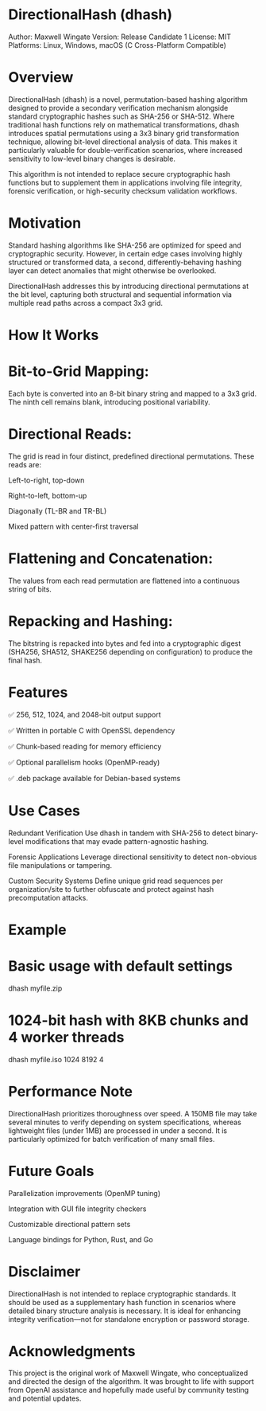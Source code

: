 # DirectionalHash (dhash)
Author: Maxwell Wingate
Version: Release Candidate 1
License: MIT
Platforms: Linux, Windows, macOS (C Cross-Platform Compatible)

# Overview
DirectionalHash (dhash) is a novel, permutation-based hashing algorithm designed to provide a secondary verification mechanism alongside standard cryptographic hashes such as SHA-256 or SHA-512. Where traditional hash functions rely on mathematical transformations, dhash introduces spatial permutations using a 3x3 binary grid transformation technique, allowing bit-level directional analysis of data. This makes it particularly valuable for double-verification scenarios, where increased sensitivity to low-level binary changes is desirable.

This algorithm is not intended to replace secure cryptographic hash functions but to supplement them in applications involving file integrity, forensic verification, or high-security checksum validation workflows.

# Motivation
Standard hashing algorithms like SHA-256 are optimized for speed and cryptographic security. However, in certain edge cases involving highly structured or transformed data, a second, differently-behaving hashing layer can detect anomalies that might otherwise be overlooked.

DirectionalHash addresses this by introducing directional permutations at the bit level, capturing both structural and sequential information via multiple read paths across a compact 3x3 grid.

# How It Works
# Bit-to-Grid Mapping:
Each byte is converted into an 8-bit binary string and mapped to a 3x3 grid. The ninth cell remains blank, introducing positional variability.

# Directional Reads:
The grid is read in four distinct, predefined directional permutations. These reads are:

Left-to-right, top-down

Right-to-left, bottom-up

Diagonally (TL-BR and TR-BL)

Mixed pattern with center-first traversal

# Flattening and Concatenation:
The values from each read permutation are flattened into a continuous string of bits.

# Repacking and Hashing:
The bitstring is repacked into bytes and fed into a cryptographic digest (SHA256, SHA512, SHAKE256 depending on configuration) to produce the final hash.

# Features
✅ 256, 512, 1024, and 2048-bit output support

✅ Written in portable C with OpenSSL dependency

✅ Chunk-based reading for memory efficiency

✅ Optional parallelism hooks (OpenMP-ready)

✅ .deb package available for Debian-based systems

# Use Cases
Redundant Verification
Use dhash in tandem with SHA-256 to detect binary-level modifications that may evade pattern-agnostic hashing.

Forensic Applications
Leverage directional sensitivity to detect non-obvious file manipulations or tampering.

Custom Security Systems
Define unique grid read sequences per organization/site to further obfuscate and protect against hash precomputation attacks.

# Example
# Basic usage with default settings
dhash myfile.zip
# 1024-bit hash with 8KB chunks and 4 worker threads
dhash myfile.iso 1024 8192 4


# Performance Note
DirectionalHash prioritizes thoroughness over speed. A 150MB file may take several minutes to verify depending on system specifications, whereas lightweight files (under 1MB) are processed in under a second. It is particularly optimized for batch verification of many small files.

# Future Goals
Parallelization improvements (OpenMP tuning)

Integration with GUI file integrity checkers

Customizable directional pattern sets

Language bindings for Python, Rust, and Go

# Disclaimer
DirectionalHash is not intended to replace cryptographic standards. It should be used as a supplementary hash function in scenarios where detailed binary structure analysis is necessary. It is ideal for enhancing integrity verification—not for standalone encryption or password storage.

# Acknowledgments
This project is the original work of Maxwell Wingate, who conceptualized and directed the design of the algorithm. It was brought to life with support from OpenAI assistance and hopefully made useful by community testing and potential updates.



